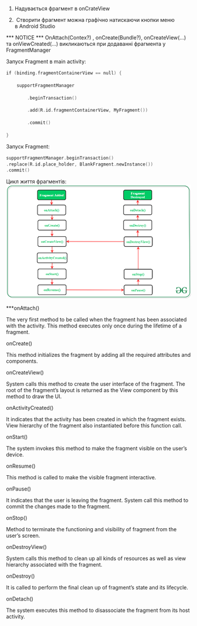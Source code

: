 1.  Надувається фрагмент в onCrateView 
    
2.   Створити фрагмент можна графічно натискаючи кнопки меню в Android Studio

*** NOTICE *** 
OnAttach(Contex?) , onCreate(Bundle?), onCreateView(...) та onViewCreated(...) викликаються при додаванні фрагмента у FragmentManager

Запуск Fragment в main activity: 

```kotlin
if (binding.fragmentContainerView == null) { 

    supportFragmentManager 

        .beginTransaction() 

        .add(R.id.fragmentContainerView, MyFragment()) 

        .commit() 

}
```

Запуск Fragment: 
```kotlin
supportFragmentManager.beginTransaction() 
.replace(R.id.place_holder, BlankFragment.newInstance()) 
.commit()
```

Цикл життя фрагментів:
![alt text](pictures/006-1.png)

***onAttach() 

The very first method to be called when the fragment has been associated with the activity. This method executes only once during the lifetime of a fragment.   

onCreate() 

This method initializes the fragment by adding all the required attributes and components. 

onCreateView() 

System calls this method to create the user interface of the fragment. The root of the fragment’s layout is returned as the View component by this method to draw the UI. 

onActivityCreated() 

It indicates that the activity has been created in which the fragment exists. View hierarchy of the fragment also instantiated before this function call.  

onStart() 

The system invokes this method to make the fragment visible on the user’s device. 

onResume() 

This method is called to make the visible fragment interactive. 

onPause() 

It indicates that the user is leaving the fragment. System call this method to commit the changes made to the fragment.  

onStop() 

Method to terminate the functioning and visibility of fragment from the user’s screen.  

onDestroyView() 

System calls this method to clean up all kinds of resources as well as view hierarchy associated with the fragment. 

onDestroy() 

It is called to perform the final clean up of fragment’s state and its lifecycle. 

onDetach() 

The system executes this method to disassociate the fragment from its host activity.

